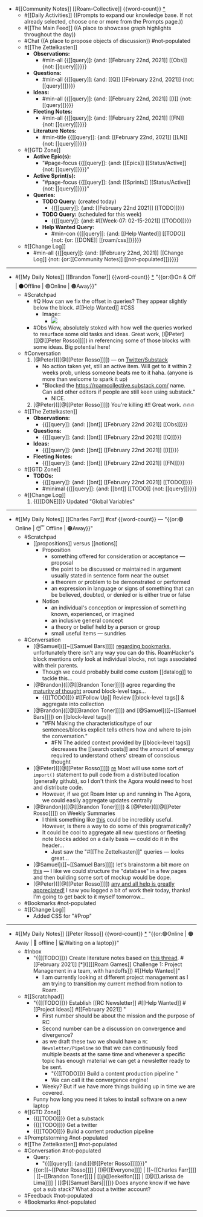 - #[[Community Notes]] [[Roam-Collective]] {{word-count}} [*]([[rc]]) 
    - #[[Daily Activities]] ((Prompts to expand our knowledge base. If not already selected, choose one or more from the Prompts page.)) 
    - #[[The Main Feed]] ((A place to showcase graph highlights throughout the day))
    - #Chat ((A place to propose objects of discussion)) #not-populated
    - #[[The Zettelkasten]]
        - **Observations:**
            - #min-all {{[[query]]: {and: [[February 22nd, 2021]] [[Obs]] {not: [[query]]}}}}
        - **Questions:** 
            - #min-all {{[[query]]: {and: [[Q]] [[February 22nd, 2021]] {not: [[query]]]}}}}
        - **Ideas:**
            - #min-all {{[[query]]: {and: [[February 22nd, 2021]] [[I]] {not: [[query]]}}}}
        - **Fleeting Notes:**
            - #min-all {{[[query]]: {and: [[February 22nd, 2021]] [[FN]] {not: [[query]]}}}}
        - **Literature Notes:**
            - #min-title {{[[query]]: {and: [[February 22nd, 2021]] [[LN]] {not: [[query]]}}}}
    - #[[GTD Zone]] 
        - **Active Epic(s):**
            - "#page-focus {{[[query]]: {and: [[Epics]] [[Status/Active]] {not: [[query]]}}}}"
        - **Active Sprint(s):**
            - "#page-focus {{[[query]]: {and: [[Sprints]] [[Status/Active]] {not: [[query]]}}}}"
        - **Queries:**
            - **TODO Query:** (created today)
                - {{[[query]]: {and: [[February 22nd 2021]] [[TODO]]}}}
            - **TODO Query:** (scheduled for this week)
                - {{[[query]]: {and: #[[Week-07: 02-15-2021]] [[TODO]]}}}
            - **Help Wanted Query:**
                - #min-con {{[[query]]: {and: [[Help Wanted]] [[TODO]]{not: {or: [[DONE]] [[roam/css]]}}}}}
    - #[[Change Log]]
        - #min-all {{[[query]]: {and: [[February 22nd, 2021]] [[Change Log]] {not: {or:[[Community Notes]] [[not-populated]]}}}}}
- ---
- #[[My Daily Notes]] [[Brandon Toner]] {{word-count}} [*]([[bnt]]) "{{or:🟡On & Off | ⚫️Offline | 🟢Online | 🟠Away}}"
    - #Scratchpad 
        - #Q How can we fix the offset in queries? They appear slightly below the block. #[[Help Wanted]] #CSS
            - Image::
                - ![](https://firebasestorage.googleapis.com/v0/b/firescript-577a2.appspot.com/o/imgs%2Fapp%2FRoam-Collective%2F0Uj29mojgW.png?alt=media&token=1151c594-bcfa-4134-a3e0-4d783bc6f160)
        - #Obs Wow, absolutely stoked with how well the queries worked to resurface some old tasks and ideas. Great work, [@Peter]([[@[[Peter Rosso]]]]) in referencing some of those blocks with some ideas. Big potential here!
    - #Conversation 
        1. [@Peter]([[@[[Peter Rosso]]]]) — on [Twitter/Substack](((iKWVPHFCU)))
            - No action taken yet, still an active item. Will get to it within 2 weeks prob, unless someone beats me to it haha. (anyone is more than welcome to spark it up)
            - "Blocked the https://roamcollective.substack.com/ name. Can add other editors if people are still keen using substack."
                - NICE.
        2. [@Peter]([[@[[Peter Rosso]]]]) You're killing it!! Great work. 🔥🔥🔥
    - #[[The Zettelkasten]]
        - **Observations:**
            - {{[[query]]: {and: [[bnt]] [[February 22nd 2021]] [[Obs]]}}}
        - **Questions:** 
            - {{[[query]]: {and: [[bnt]] [[February 22nd 2021]] [[Q]]}}}
        - **Ideas:**
            - {{[[query]]: {and: [[bnt]] [[February 22nd 2021]] [[I]]}}}
        - **Fleeting Notes:**
            - {{[[query]]: {and: [[bnt]] [[February 22nd 2021]] [[FN]]}}}
    - #[[GTD Zone]]
        - **TODOs:**
            - {{[[query]]: {and: [[bnt]] [[February 22nd 2021]] [[TODO]]}}}
            - #minimal {{[[query]]: {and: [[bnt]] [[TODO]] {not: [[query]]}}}}
    - #[[Change Log]] 
        1. {{[[DONE]]}} Updated "Global Variables"
- ---
- #[[My Daily Notes]] [[Charles Farr]] #csf {{word-count}} — "{{or:🟢Online | 😴 Offline | 🟠Away}}"
    - #Scratchpad
        - [[propositions]] versus [[notions]]
            - Proposition
                - something offered for consideration or acceptance — proposal
                - the point to be discussed or maintained in argument usually stated in sentence form near the outset
                - a theorem or problem to be demonstrated or performed
                - an expression in language or signs of something that can be believed, doubted, or denied or is either true or false
            - Notion
                - an individual's conception or impression of something known, experienced, or imagined
                - an inclusive general concept
                - a theory or belief held by a person or group
                - small useful items — sundries
    - #Conversation
        - [@Samuel]([[~[[Samuel Bars]]]]) [regarding bookmarks](((sdbslN-d9))), unfortunately there isn't any way you can do this. RoamHacker's block mentions only look at individual blocks, not tags associated with their parents.
            - Though we could probably build come custom [[datalog]] to tackle this...
        - [@Brandon]([[@[[Brandon Toner]]]]) agree regarding the [maturity of thought](((qB-cP3Wo7))) around block-level tags...
            - {{[[TODO]]}} #[[Follow Up]] Review [[block-level tags]] & aggregate into collection
        - [@Brandon]([[@[[Brandon Toner]]]]) and [@Samuel]([[~[[Samuel Bars]]]]) on [[block-level tags]]
            - "#FN Making the characteristics/type of our sentences/blocks explicit tells others how and where to join the conversation."
                - #FN The added context provided by [[block-level tags]] decreases the [[search costs]] and the amount of energy required to understand others' stream of conscious thought
        - [@Peter]([[@[[Peter Rosso]]]]) [re](((hgrZ2dAS8))) Most will use some sort of `import()` statement to pull code from a distributed location (generally github), so I don't think the Agora would need to host and distribute code.
            - However, if we got Roam Inter up and running in The Agora, we could easily aggregate updates centrally
        - [@Brandon]([[@[[Brandon Toner]]]]) & [@Peter]([[@[[Peter Rosso]]]]) on Weekly Summaries
            - I think something like [this](((dFbvCf9ei))) could be incredibly useful. However, is there a way to do some of this programatically?
            - It could be cool to aggregate all new questions or fleeting note blocks added on a daily basis — could do it in the header...
                - Just saw the "#[[The Zettelkasten]]" queries — looks great...
        - [@Samuel]([[~[[Samuel Bars]]]]) let's brainstorm a bit more on [this](((JZqN2rYS0))) — I like we could structure the "database" in a few pages and then building some sort of mockup would be dope.
        - [@Peter]([[@[[Peter Rosso]]]]) [any and all help is greatly appreciated!](((aehiME_SV))) I saw you logged a bit of work their today, thanks! I'm going to get back to it myself tomorrow...
    - #Bookmarks #not-populated
    - #[[Change Log]]
        - Added CSS for "#Prop"
- ---
- #[[My Daily Notes]] [[Peter Rosso]] {{word-count}} [*]([[ptr]])   "{{or:🟢Online | 🟠Away | 🚫 offline | 💻Waiting on a laptop}}"
    - #Inbox 
        - "{{[[TODO]]}} Create literature notes based on [this thread](((0PZ_hR4QF))). #[[February 2021]]  [*]([[[[Roam Games]] Challenge 1: Project Management in a team, with handoffs]]) #[[Help Wanted]]"
            - I am currently looking at different project management as I am trying to transition my current method from notion to Roam.
    - #[[Scratchpad]]
        - "{{[[TODO]]}} Establish [[RC Newsletter]]  #[[Help Wanted]] #[[Project Ideas]] #[[February 2021]] "
            - First number should be about the mission and the purpose of RC
            - Second number can be a discussion on convergence and divergence?
            - as we draft these two we should have a `RC Newsletter/Pipeline` so that we can continuously feed multiple beasts at the same time and whenever a specific topic has enough material we can get a newsletter ready to be sent.
                - "{{[[TODO]]}} Build a content production pipeline "
                - We can call it the convergence engine!
            - Weeky? But if we have more things building up in time we are covered.
        - Funny how long you need it takes to install software on a new laptop
    - #[[GTD Zone]]
        - {{[[TODO]]}} Get a substack
        - {{[[TODO]]}}  Get a twitter
        - {{[[TODO]]}} Build a content production pipeline 
    - #Promptstorming #not-populated
    - #[[The Zettelkasten]] #not-populated
    - #Conversation #not-populated
        - Query:
            - "{{[[query]]: {and:[[@[[Peter Rosso]]]]}}}"
        - {{or:[[~[[Peter Rosso]]]] | [[@[[Everyone]]]] | [[~[[Charles Farr]]]] | [[~[[Brandon Toner]]]] | [[@[[leekeifon]]]] | [[@[[Larissa de Lima]]]] | [[@[[Samuel Bars]]]]}} Does anyone know if we have got a sub stack? What about a twitter account?
    - #Feedback  #not-populated
    - #Bookmarks #not-populated
- ---
